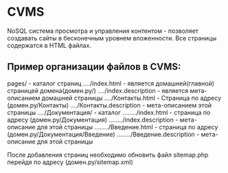 # CVMS
NoSQL система просмотра и управления контентом - позволяет создавать сайты в бесконечным уровнем вложенности. Все страницы содержатся в HTML файлах.

## Пример организации файлов в CVMS:
pages/ - каталог страниц
..../index.html - является домашней(главной) страницей домена(домен.ру/)
..../index.description - является мета-описанием домашней страницы
..../Контакты.html - Страница по адресу (домен.ру/Контакты)
..../Контакты.description - мета-описанием этой страницы
..../Документация/ - каталог
......../index.html - страница по адресу (домен.ру/Документация)
......../index.description - мета-описание для этой страницы
......../Введение.html - страница по адресу (домен.ру/Документация/Введение)
......../Введение.description - мета-описание для этой страницы

После добавления страниц необходимо обновить файл sitemap.php перейдя по адресу (домен.ру/sitemap.xml)

